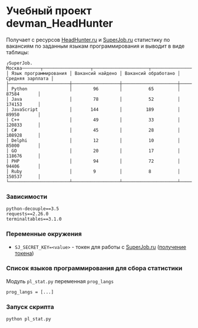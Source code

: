 # Учебный проект devman_HeadHunter
Получает с ресурсов [HeadHunter.ru](http://HeadHunter.ru) и [SuperJob.ru](http://SuperJob.ru) 
статистику по вакансиям
по заданным языкам программирования и выводит в виде таблицы:
```
┌SuperJob. Москва───────┬──────────────────┬─────────────────────┬──────────────────┐
│ Язык программирования │ Вакансий найдено │ Вакансий обработано │ Средняя зарплата │
├───────────────────────┼──────────────────┼─────────────────────┼──────────────────┤
│ Python                │        96        │          65         │      87584       │
│ Java                  │        78        │          52         │      174153      │
│ JavaScript            │       144        │         189         │      89950       │
│ C++                   │        49        │          33         │      120833      │
│ C#                    │        45        │          28         │      108928      │
│ Delphi                │        12        │          10         │      85000       │
│ GO                    │        20        │          17         │      118676      │
│ PHP                   │        94        │          72         │      94406       │
│ Ruby                  │        9         │          8          │      150537      │
└───────────────────────┴──────────────────┴─────────────────────┴──────────────────┘
```
### Зависимости
```
python-decouple==3.5
requests==2.26.0
terminaltables==3.1.0
```
### Переменные окружения
 - `SJ_SECRET_KEY=<value>` - токен для работы с [SuperJob.ru](http://SuperJob.ru) 
([получение токена](https://api.superjob.ru/register/))
### Список языков программирования для сбора статистики
Модуль `pl_stat.py` переменная `prog_langs`
```
prog_langs = [...]
```
### Запуск скрипта
```
python pl_stat.py 
```